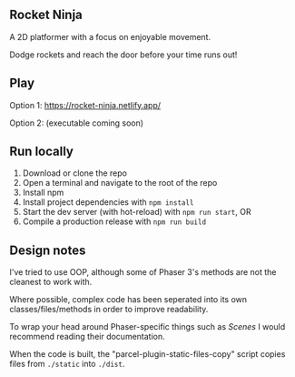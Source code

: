## Rocket Ninja

A 2D platformer with a focus on enjoyable movement.

Dodge rockets and reach the door before your time runs out!


## Play

Option 1: https://rocket-ninja.netlify.app/

Option 2: (executable coming soon)


## Run locally

1. Download or clone the repo
2. Open a terminal and navigate to the root of the repo
3. Install npm
4. Install project dependencies with `npm install`
5. Start the dev server (with hot-reload) with `npm run start`, OR
5. Compile a production release with `npm run build`


## Design notes

I've tried to use OOP, although some of Phaser 3's methods are not the cleanest to work with.

Where possible, complex code has been seperated into its own classes/files/methods in order to improve readability.

To wrap your head around Phaser-specific things such as *Scenes* I would recommend reading their documentation.

When the code is built, the "parcel-plugin-static-files-copy" script copies files from `./static` into `./dist`.